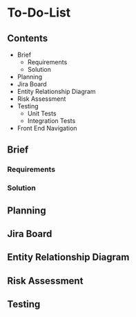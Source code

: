 # To-Do-List

## Contents

- Brief
  - Requirements
  - Solution
- Planning
- Jira Board
- Entity Relationship Diagram
- Risk Assessment
- Testing
  - Unit Tests
  - Integration Tests
- Front End Navigation

## Brief

### Requirements

### Solution

## Planning

## Jira Board

## Entity Relationship Diagram

## Risk Assessment

## Testing
